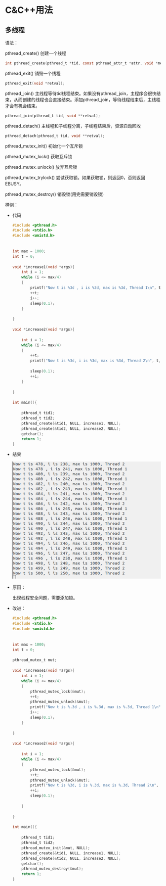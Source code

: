 # C&C++用法
## 多线程

语法：

pthread_create()    创建一个线程

```c
int pthread_create(pthread_t *tid, const pthread_attr_t *attr, void *method, void *args);
```

pthread_exit()  销毁一个线程

```c
pthread_exit(void *retval);

```



pthread_join()  主线程等待tid线程结束。如果没有pthread_join，主程序会很快结束，从而创建的线程也会直接结束。添加pthread_join，等待线程结束后，主线程才会有机会结束。

```c
pthread_join(pthread_t tid, void **retval);

```

pthread_detach()    主线程和子线程分离，子线程结束后，资源自动回收

```c
pthread_detach(pthread_t tid, void **retval);

```

pthread_mutex_init()    初始化一个互斥锁

pthread_mutex_lock()    获取互斥锁

pthread_mutex_unlock()  放弃互斥锁

pthread_mutex_trylock() 尝试获取锁。如果获取锁，则返回0，否则返回EBUSY。

pthread_mutex_destroy() 销毁锁(用完需要销毁锁)


样例：

+ 代码

    ```c
    #include <pthread.h>
    #include <stdio.h>
    #include <unistd.h>


    int max = 1000;
    int t = 0;

    void *increase1(void *args){
        int i = 1;
        while (i <= max/4)
        {
            printf("Now t is %3d , i is %3d, max is %3d, Thread 1\n", t, i, max);
            ++t;
            i++;
            sleep(0.1);
        }
        
    }

    void *increase2(void *args){

        int i = 1;
        while (i <= max/4)
        {
            ++t;
            printf("Now t is %3d, i is %3d, max is %3d, Thread 2\n", t, i, max);
        
            sleep(0.1);
            ++i;
        }
        
    }

    int main(){

        pthread_t tid1;
        pthread_t tid2;
        pthread_create(&tid1, NULL, increase1, NULL);
        pthread_create(&tid2, NULL, increase2, NULL);
        getchar();
        return 1;
    }

    ```
+ 结果

    ![出错](./.img/C&C++UnMutex.png)

+ 原因：
        
    出现线程安全问题，需要添加锁。

+ 改进：

    ```c
    #include <pthread.h>
    #include <stdio.h>
    #include <unistd.h>


    int max = 1000;
    int t = 0;

    pthread_mutex_t mut;

    void *increase1(void *args){
        int i = 1;
        while (i <= max/4)
        {
            pthread_mutex_lock(&mut);
            ++t;
            pthread_mutex_unlock(&mut);
            printf("Now t is %.3d , i is %.3d, max is %.3d, Thread 1\n", t, i, max);
            i++;
            sleep(0.1);
        }
        
    }

    void *increase2(void *args){

        int i = 1;
        while (i <= max/4)
        {
            pthread_mutex_lock(&mut);
            ++t;
            pthread_mutex_unlock(&mut);
            printf("Now t is %3d, i is %.3d, max is %.3d, Thread 2\n", t, i, max);
            ++i;
            sleep(0.1);
            
        }
        
    }

    int main(){

        pthread_t tid1;
        pthread_t tid2;
        pthread_mutex_init(&mut, NULL);
        pthread_create(&tid1, NULL, increase1, NULL);
        pthread_create(&tid2, NULL, increase2, NULL);
        getchar();
        pthread_mutex_destroy(&mut);
        return 1;
    }


    ```
    
